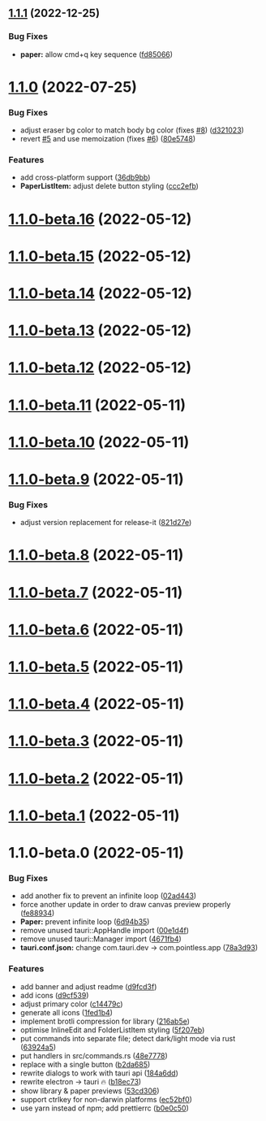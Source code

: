 

## [1.1.1](https://github.com/kkoomen/pointless/compare/v1.1.0...v1.1.1) (2022-12-25)


### Bug Fixes

* **paper:** allow cmd+q key sequence ([fd85066](https://github.com/kkoomen/pointless/commit/fd8506657dfc72f06de6d6a16a0ded9dc3aeb580))

# [1.1.0](https://github.com/kkoomen/pointless/compare/v1.1.0-beta.16...v1.1.0) (2022-07-25)

### Bug Fixes

- adjust eraser bg color to match body bg color (fixes [#8](https://github.com/kkoomen/pointless/issues/8)) ([d321023](https://github.com/kkoomen/pointless/commit/d3210230fdc7e094426e140e09ee3d7080e06bb8))
- revert [#5](https://github.com/kkoomen/pointless/issues/5) and use memoization (fixes [#6](https://github.com/kkoomen/pointless/issues/6)) ([80e5748](https://github.com/kkoomen/pointless/commit/80e5748f845011e0d4d258397cb327212f4ceae5))

### Features

- add cross-platform support ([36db9bb](https://github.com/kkoomen/pointless/commit/36db9bb342d561f7ebca6262c1f507bb1c25b544))
- **PaperListItem:** adjust delete button styling ([ccc2efb](https://github.com/kkoomen/pointless/commit/ccc2efb7a8e7d0502eff55a14b43b24b4b793a3a))

# [1.1.0-beta.16](https://github.com/kkoomen/pointless/compare/v1.1.0-beta.15...v1.1.0-beta.16) (2022-05-12)

# [1.1.0-beta.15](https://github.com/kkoomen/pointless/compare/v1.1.0-beta.14...v1.1.0-beta.15) (2022-05-12)

# [1.1.0-beta.14](https://github.com/kkoomen/pointless/compare/v1.1.0-beta.13...v1.1.0-beta.14) (2022-05-12)

# [1.1.0-beta.13](https://github.com/kkoomen/pointless/compare/v1.1.0-beta.12...v1.1.0-beta.13) (2022-05-12)

# [1.1.0-beta.12](https://github.com/kkoomen/pointless/compare/v1.1.0-beta.11...v1.1.0-beta.12) (2022-05-12)

# [1.1.0-beta.11](https://github.com/kkoomen/pointless/compare/v1.1.0-beta.10...v1.1.0-beta.11) (2022-05-11)

# [1.1.0-beta.10](https://github.com/kkoomen/pointless/compare/v1.1.0-beta.9...v1.1.0-beta.10) (2022-05-11)

# [1.1.0-beta.9](https://github.com/kkoomen/pointless/compare/v1.1.0-beta.8...v1.1.0-beta.9) (2022-05-11)

### Bug Fixes

- adjust version replacement for release-it ([821d27e](https://github.com/kkoomen/pointless/commit/821d27ea5d549ceb933cb01f0efa5a4f6e155467))

# [1.1.0-beta.8](https://github.com/kkoomen/pointless/compare/v1.1.0-beta.7...v1.1.0-beta.8) (2022-05-11)

# [1.1.0-beta.7](https://github.com/kkoomen/pointless/compare/v1.1.0-beta.6...v1.1.0-beta.7) (2022-05-11)

# [1.1.0-beta.6](https://github.com/kkoomen/pointless/compare/v1.1.0-beta.5...v1.1.0-beta.6) (2022-05-11)

# [1.1.0-beta.5](https://github.com/kkoomen/pointless/compare/v1.1.0-beta.4...v1.1.0-beta.5) (2022-05-11)

# [1.1.0-beta.4](https://github.com/kkoomen/pointless/compare/v1.1.0-beta.3...v1.1.0-beta.4) (2022-05-11)

# [1.1.0-beta.3](https://github.com/kkoomen/pointless/compare/v1.1.0-beta.2...v1.1.0-beta.3) (2022-05-11)

# [1.1.0-beta.2](https://github.com/kkoomen/pointless/compare/v1.1.0-beta.1...v1.1.0-beta.2) (2022-05-11)

# [1.1.0-beta.1](https://github.com/kkoomen/pointless/compare/v1.1.0-beta.0...v1.1.0-beta.1) (2022-05-11)

# 1.1.0-beta.0 (2022-05-11)

### Bug Fixes

- add another fix to prevent an infinite loop ([02ad443](https://github.com/kkoomen/pointless/commit/02ad4436ba967909eb4be0c571dc6bd6d21fcba2))
- force another update in order to draw canvas preview properly ([fe88934](https://github.com/kkoomen/pointless/commit/fe88934ba1cf5f729ca1412dd27d70a81cf76785))
- **Paper:** prevent infinite loop ([6d94b35](https://github.com/kkoomen/pointless/commit/6d94b3544a301365d26f7bdd46bae3c41968c708))
- remove unused tauri::AppHandle import ([00e1d4f](https://github.com/kkoomen/pointless/commit/00e1d4fc2b4c3c29c1f11a879fafeaf5415b92bb))
- remove unused tauri::Manager import ([4671fb4](https://github.com/kkoomen/pointless/commit/4671fb425c4515db67020c13cb9f96a476bb66cc))
- **tauri.conf.json:** change com.tauri.dev -> com.pointless.app ([78a3d93](https://github.com/kkoomen/pointless/commit/78a3d93734e08141d91d693b6d7c059c75551fd3))

### Features

- add banner and adjust readme ([d9fcd3f](https://github.com/kkoomen/pointless/commit/d9fcd3fbbbd2a482460873f5bf662a11b6fdcac4))
- add icons ([d9cf539](https://github.com/kkoomen/pointless/commit/d9cf539a853cd54e2215664c95e3c1586aa0fe24))
- adjust primary color ([c14479c](https://github.com/kkoomen/pointless/commit/c14479caf701d390b8f2498f3a7ad78a0f88e972))
- generate all icons ([1fed1b4](https://github.com/kkoomen/pointless/commit/1fed1b4978b2ea903f8661ce17972e521b4b00dc))
- implement brotli compression for library ([216ab5e](https://github.com/kkoomen/pointless/commit/216ab5e32fcba6f064408a8410ef270443f27278))
- optimise InlineEdit and FolderListItem styling ([5f207eb](https://github.com/kkoomen/pointless/commit/5f207ebd0647d4d8e037f4a58fd323305c086d76))
- put commands into separate file; detect dark/light mode via rust ([63924a5](https://github.com/kkoomen/pointless/commit/63924a5f1f96cc3f04f186a96911e9840f5ccaa6))
- put handlers in src/commands.rs ([48e7778](https://github.com/kkoomen/pointless/commit/48e7778ebf729db5cac1357bd132f5d570461812))
- replace with a single button ([b2da685](https://github.com/kkoomen/pointless/commit/b2da6854c83c36ef426c206250c7818c5cd0c50c))
- rewrite dialogs to work with tauri api ([184a6dd](https://github.com/kkoomen/pointless/commit/184a6dd193193b5d19e871652af2729b9e80009c))
- rewrite electron -> tauri :fire: ([b18ec73](https://github.com/kkoomen/pointless/commit/b18ec732ab50d1ed2b0c398aad9673bc6c1f5d6b))
- show library & paper previews ([53cd306](https://github.com/kkoomen/pointless/commit/53cd30600a748017b05f905662c94e1db17c15b9))
- support ctrlkey for non-darwin platforms ([ec52bf0](https://github.com/kkoomen/pointless/commit/ec52bf06ad8e4ef9fa534db35513f0a50df3129e))
- use yarn instead of npm; add prettierrc ([b0e0c50](https://github.com/kkoomen/pointless/commit/b0e0c505c80d06e08e436c61c5e016fab34a067d))